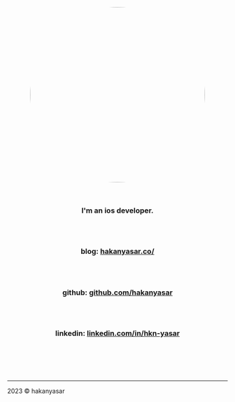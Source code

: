 <br><br>

<p align="center">
<img src="https://user-images.githubusercontent.com/6243566/212996083-e915d011-bbf8-4e7a-85d2-e9f4dbf3cb78.png" height="400" width="400" style="border-radius:50%" >
</p>
  
<br>
<h3 align="center">
I'm an ios developer. 
</h3>


<br><br>



<center> <h3>blog: <a href="https://www.hakanyasar.co/" align="center">hakanyasar.co/</a> </h3> </center>

<br><br>

<center> <h3>github: <a href="https://github.com/hakanyasar" align="center">github.com/hakanyasar</a> </h3> </center>

<br><br>

<center> <h3>linkedin: <a href="https://www.linkedin.com/in/hkn-yasar/" align="center">linkedin.com/in/hkn-yasar</a> </h3> </center>
  
<br><br><br><br>

***
2023 © hakanyasar
